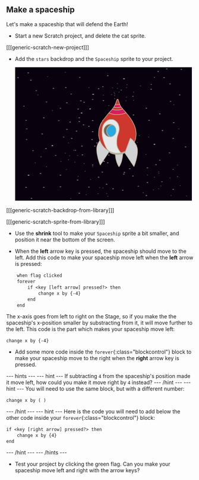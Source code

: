 ## Make a spaceship

Let's make a spaceship that will defend the Earth!

+ Start a new Scratch project, and delete the cat sprite.

[[[generic-scratch-new-project]]]

+ Add the `stars` backdrop and the `Spaceship` sprite to your project.

	![screenshot](images/invaders-sprites.png)

[[[generic-scratch-backdrop-from-library]]]

[[[generic-scratch-sprite-from-library]]]

+ Use the **shrink** tool to make your `Spaceship` sprite a bit smaller, and position it near the bottom of the screen.

+ When the **left** arrow key is pressed, the spaceship should move to the left. Add this code to make your spaceship move left when the **left** arrow is pressed:

```blocks
	when flag clicked
	forever
		if <key [left arrow] pressed?> then
			change x by {-4}
		end
	end
```

The x-axis goes from left to right on the Stage, so if you make the the spaceship's x-position smaller by substracting from it, it will move further to the left. This code is the part which makes your spaceship move left:

```blocks
change x by {-4}
```

+ Add some more code inside the `forever`{:class="blockcontrol"} block to make your spaceship move to the right when the **right** arrow key is pressed.

--- hints ---
--- hint ---
If subtracting `4` from the spaceship's position made it move left, how could you make it move right by `4` instead?
--- /hint ---
--- hint ---
You will need to use the same block, but with a different number:
```blocks
change x by ( )
```
--- /hint ---
--- hint ---
Here is the code you will need to add below the other code inside your `forever`{:class="blockcontrol"} block:
```blocks
if <key [right arrow] pressed?> then
	change x by {4}
end
```
--- /hint ---
--- /hints ---

+ Test your project by clicking the green flag. Can you make your spaceship move left and right with the arrow keys?
